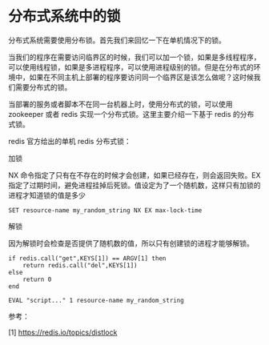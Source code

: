 # 分布式系统中的锁

<!--
ID: dfe3a53a-1e07-4139-8dbb-63ddfb1169c4
Status: publish
Date: 2017-11-15T04:42:00
Modified: 2020-05-16T11:53:48
wp_id: 552
-->

分布式系统需要使用分布锁。首先我们来回忆一下在单机情况下的锁。

当我们的程序在需要访问临界区的时候，我们可以加一个锁，如果是多线程程序，可以使用线程锁，如果是多进程程序，可以使用进程级别的锁。但是在分布式的环境中，如果在不同主机上部署的程序要访问同一个临界区是该怎么做呢？这时候我们需要分布式的锁。

当部署的服务或者脚本不在同一台机器上时，使用分布式的锁，可以使用 zookeeper 或者 redis 实现一个分布式锁。这里主要介绍一下基于 redis 的分布式锁。

redis 官方给出的单机 redis 分布式锁：

加锁

NX 命令指定了只有在不存在的时候才会创建，如果已经存在，则会返回失败。EX 指定了过期时间，避免进程挂掉后死锁。值设定为了一个随机数，这样只有加锁的进程才知道锁的值是多少

```
SET resource-name my_random_string NX EX max-lock-time
```

解锁

因为解锁时会检查是否提供了随机数的值，所以只有创建锁的进程才能够解锁。

```
if redis.call("get",KEYS[1]) == ARGV[1] then
    return redis.call("del",KEYS[1])
else
    return 0
end
```

```
EVAL "script..." 1 resource-name my_random_string
```

参考：

[1] https://redis.io/topics/distlock